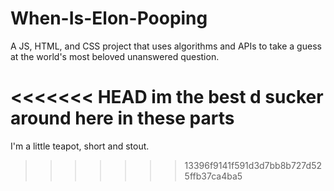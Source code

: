 # When-Is-Elon-Pooping
A JS, HTML, and CSS project that uses algorithms and APIs to take a guess at the world's most beloved unanswered question.

<<<<<<< HEAD
im the best d sucker around here in these parts
=======

I'm a little teapot, short and stout.
>>>>>>> 13396f9141f591d3d7bb8b727d525ffb37ca4ba5
